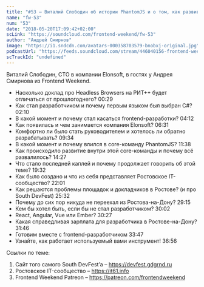 ```yaml
---
title: "#53 – Виталий Слободин об истории PhantomJS и о том, как развивать региональное IT-сообщество"
name: "fw-53"
num: "53"
date: "2018-05-20T17:09:42+02:00"
scLink: "https://soundcloud.com/frontend-weekend/fw-53"
author: "Андрей Смирнов"
image: "https://i1.sndcdn.com/avatars-000358703579-bnobxj-original.jpg"
podcastUrl: "https://feeds.soundcloud.com/stream/446040156-frontend-weekend-fw-53.m4a"
scTrackId: "undefined"
---
```

Виталий Слободин, CTO в компании Elonsoft, в гостях у Андрея Смирнова из Frontend Weekend.  

- Насколько доклад про Headless Browsers на РИТ++ будет отличаться от прошлогоднего? <timecode sec="29">00:29</timecode>
- Как стал разработчиком и почему первым языком был выбран C#? <timecode sec="130">02:10</timecode>
- В какой момент и почему стал касаться frontend-разработки? <timecode sec="252">04:12</timecode>
- Как появилась и чем занимается компания Elonsoft? <timecode sec="391">06:31</timecode>
- Комфортно ли было стать руководителем и хотелось ли обратно разрабатывать? <timecode sec="574">09:34</timecode>
- В какой момент и почему влился в core-команду PhantomJS? <timecode sec="698">11:38</timecode>
- Как происходило развитие внутри этой core-команды и почему всё развалилось? <timecode sec="867">14:27</timecode>
- Что стало последней каплей и почему продолжает говорить об этой теме? <timecode sec="1172">19:32</timecode>
- Как было создано и что из себя представляет Ростовское IT-сообщество? <timecode sec="1321">22:01</timecode>
- Как решаются проблемы площадок и докладчиков в Ростове? (и про South DevFest) <timecode sec="1532">25:32</timecode>
- Почему до сих пор никуда не переехал из Ростова-на-Дону? <timecode sec="1755">29:15</timecode>
- Кем бы хотел быть, если бы не стал разработчиком? <timecode sec="1802">30:02</timecode>
- React, Angular, Vue или Ember? <timecode sec="1827">30:27</timecode>
- Какая справедливая зарплата для разработчика в Ростове-на-Дону? <timecode sec="1906">31:46</timecode>
- Готовим вместе с frontend-разработчиком <timecode sec="2027">33:47</timecode>
- Узнайте, как работает используемый вами инструмент! <timecode sec="2216">36:56</timecode>

Ссылки по теме:
1) Сайт того самого South DevFest’а – https://devfest.gdgrnd.ru
2) Ростовское IT-сообщество – https://it61.info
3) Frontend Weekend Patreon – https://patreon.com/frontendweekend